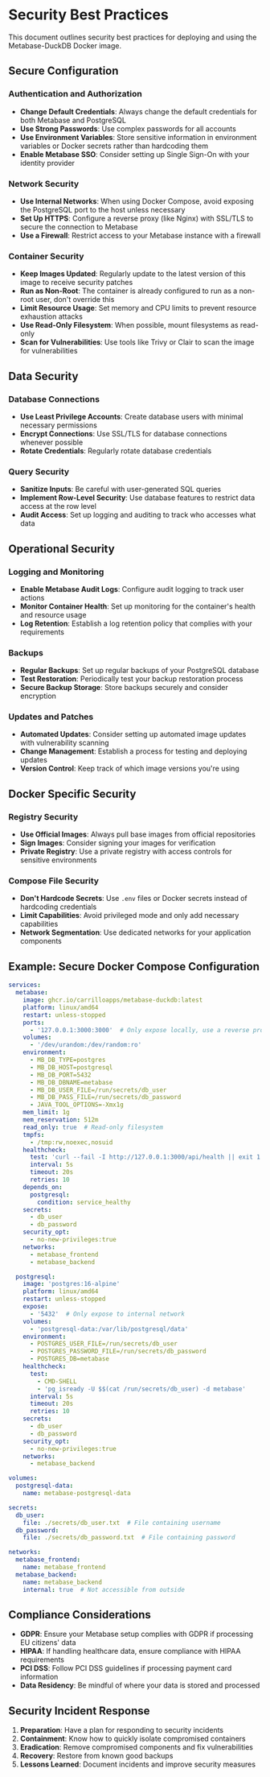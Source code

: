 # Security Best Practices

This document outlines security best practices for deploying and using the Metabase-DuckDB Docker image.

## Secure Configuration

### Authentication and Authorization

- **Change Default Credentials**: Always change the default credentials for both Metabase and PostgreSQL
- **Use Strong Passwords**: Use complex passwords for all accounts
- **Use Environment Variables**: Store sensitive information in environment variables or Docker secrets rather than hardcoding them
- **Enable Metabase SSO**: Consider setting up Single Sign-On with your identity provider

### Network Security

- **Use Internal Networks**: When using Docker Compose, avoid exposing the PostgreSQL port to the host unless necessary
- **Set Up HTTPS**: Configure a reverse proxy (like Nginx) with SSL/TLS to secure the connection to Metabase
- **Use a Firewall**: Restrict access to your Metabase instance with a firewall

### Container Security

- **Keep Images Updated**: Regularly update to the latest version of this image to receive security patches
- **Run as Non-Root**: The container is already configured to run as a non-root user, don't override this
- **Limit Resource Usage**: Set memory and CPU limits to prevent resource exhaustion attacks
- **Use Read-Only Filesystem**: When possible, mount filesystems as read-only
- **Scan for Vulnerabilities**: Use tools like Trivy or Clair to scan the image for vulnerabilities

## Data Security

### Database Connections

- **Use Least Privilege Accounts**: Create database users with minimal necessary permissions
- **Encrypt Connections**: Use SSL/TLS for database connections whenever possible
- **Rotate Credentials**: Regularly rotate database credentials

### Query Security

- **Sanitize Inputs**: Be careful with user-generated SQL queries
- **Implement Row-Level Security**: Use database features to restrict data access at the row level
- **Audit Access**: Set up logging and auditing to track who accesses what data

## Operational Security

### Logging and Monitoring

- **Enable Metabase Audit Logs**: Configure audit logging to track user actions
- **Monitor Container Health**: Set up monitoring for the container's health and resource usage
- **Log Retention**: Establish a log retention policy that complies with your requirements

### Backups

- **Regular Backups**: Set up regular backups of your PostgreSQL database
- **Test Restoration**: Periodically test your backup restoration process
- **Secure Backup Storage**: Store backups securely and consider encryption

### Updates and Patches

- **Automated Updates**: Consider setting up automated image updates with vulnerability scanning
- **Change Management**: Establish a process for testing and deploying updates
- **Version Control**: Keep track of which image versions you're using

## Docker Specific Security

### Registry Security

- **Use Official Images**: Always pull base images from official repositories
- **Sign Images**: Consider signing your images for verification
- **Private Registry**: Use a private registry with access controls for sensitive environments

### Compose File Security

- **Don't Hardcode Secrets**: Use `.env` files or Docker secrets instead of hardcoding credentials
- **Limit Capabilities**: Avoid privileged mode and only add necessary capabilities
- **Network Segmentation**: Use dedicated networks for your application components

## Example: Secure Docker Compose Configuration

```yaml
services:
  metabase:
    image: ghcr.io/carrilloapps/metabase-duckdb:latest
    platform: linux/amd64
    restart: unless-stopped
    ports:
      - '127.0.0.1:3000:3000'  # Only expose locally, use a reverse proxy
    volumes:
      - '/dev/urandom:/dev/random:ro'
    environment:
      - MB_DB_TYPE=postgres
      - MB_DB_HOST=postgresql
      - MB_DB_PORT=5432
      - MB_DB_DBNAME=metabase
      - MB_DB_USER_FILE=/run/secrets/db_user
      - MB_DB_PASS_FILE=/run/secrets/db_password
      - JAVA_TOOL_OPTIONS=-Xmx1g
    mem_limit: 1g
    mem_reservation: 512m
    read_only: true  # Read-only filesystem
    tmpfs:
      - /tmp:rw,noexec,nosuid
    healthcheck:
      test: 'curl --fail -I http://127.0.0.1:3000/api/health || exit 1'
      interval: 5s
      timeout: 20s
      retries: 10
    depends_on:
      postgresql:
        condition: service_healthy
    secrets:
      - db_user
      - db_password
    security_opt:
      - no-new-privileges:true
    networks:
      - metabase_frontend
      - metabase_backend

  postgresql:
    image: 'postgres:16-alpine'
    platform: linux/amd64
    restart: unless-stopped
    expose:
      - '5432'  # Only expose to internal network
    volumes:
      - 'postgresql-data:/var/lib/postgresql/data'
    environment:
      - POSTGRES_USER_FILE=/run/secrets/db_user
      - POSTGRES_PASSWORD_FILE=/run/secrets/db_password
      - POSTGRES_DB=metabase
    healthcheck:
      test:
        - CMD-SHELL
        - 'pg_isready -U $$(cat /run/secrets/db_user) -d metabase'
      interval: 5s
      timeout: 20s
      retries: 10
    secrets:
      - db_user
      - db_password
    security_opt:
      - no-new-privileges:true
    networks:
      - metabase_backend

volumes:
  postgresql-data:
    name: metabase-postgresql-data

secrets:
  db_user:
    file: ./secrets/db_user.txt  # File containing username
  db_password:
    file: ./secrets/db_password.txt  # File containing password

networks:
  metabase_frontend:
    name: metabase_frontend
  metabase_backend:
    name: metabase_backend
    internal: true  # Not accessible from outside
```

## Compliance Considerations

- **GDPR**: Ensure your Metabase setup complies with GDPR if processing EU citizens' data
- **HIPAA**: If handling healthcare data, ensure compliance with HIPAA requirements
- **PCI DSS**: Follow PCI DSS guidelines if processing payment card information
- **Data Residency**: Be mindful of where your data is stored and processed

## Security Incident Response

1. **Preparation**: Have a plan for responding to security incidents
2. **Containment**: Know how to quickly isolate compromised containers
3. **Eradication**: Remove compromised components and fix vulnerabilities
4. **Recovery**: Restore from known good backups
5. **Lessons Learned**: Document incidents and improve security measures
